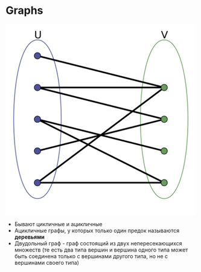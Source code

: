 # Graphs

![](Graphs/Untitled.png)

- Бывают цикличные и ацикличные
- Ацикличные графы, у которых только один предок называются **деревьями**
- Двудольный граф - граф состоящий из двух непересекающихся множеств (те есть два типа вершин и вершина одного типа может быть соединена только с вершинами другого типа, но не с вершинами своего типа)